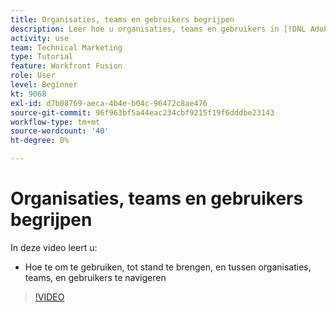 ```yaml
---
title: Organisaties, teams en gebruikers begrijpen
description: Leer hoe u organisaties, teams en gebruikers in [!DNL Adobe Workfront Fusion].
activity: use
team: Technical Marketing
type: Tutorial
feature: Workfront Fusion
role: User
level: Beginner
kt: 9068
exl-id: d7b08769-aeca-4b4e-b04c-96472c8ae476
source-git-commit: 96f963bf5a44eac234cbf9215f19f6dddbe23143
workflow-type: tm+mt
source-wordcount: '40'
ht-degree: 0%

---
```


# Organisaties, teams en gebruikers begrijpen

In deze video leert u:

* Hoe te om te gebruiken, tot stand te brengen, en tussen organisaties, teams, en gebruikers te navigeren

>[!VIDEO](https://video.tv.adobe.com/v/335309/?quality=12)
